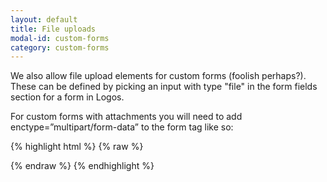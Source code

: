 ```yaml
---
layout: default
title: File uploads
modal-id: custom-forms
category: custom-forms
---
```

We also allow file upload elements for custom forms (foolish perhaps?). These can be defined by picking an input with type "file" in the form fields section for a form in Logos.

For custom forms with attachments you will need to add enctype=”multipart/form-data” to the form tag like so:

{% highlight html %}
{% raw %}
<form class="my_class" action="/form_submissions" method="post" id="custom_form" enctype='multipart/form-data'>
{% endraw %}
{% endhighlight %}
